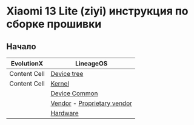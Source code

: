# Xiaomi 13 Lite (ziyi) инструкция по сборке прошивки

## Начало

| EvolutionX   | LineageOS                                                                                                                                                                                          |
|--------------|----------------------------------------------------------------------------------------------------------------------------------------------------------------------------------------------------|
| Content Cell | [Device tree](https://github.com/cupid-development/android_device_xiaomi_ziyi)                                                                                                                     |
| Content Cell | [Kernel](https://github.com/cupid-development/android_kernel_xiaomi_sm8450)                                                                                                                        |
|              | [Device Common](https://github.com/cupid-development/android_device_xiaomi_sm8450-common)                                                                                                          |
|              | [Vendor](https://git.mainlining.org/cupid-development/proprietary_vendor_xiaomi_sm8450-common) - [Proprietary vendor](https://git.mainlining.org/cupid-development/proprietary_vendor_xiaomi_ziyi) |
|              | [Hardware](https://github.com/LineageOS/android_hardware_xiaomi)                                                                                                                                   |
